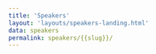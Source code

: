 ```yaml
---
title: 'Speakers'
layout: 'layouts/speakers-landing.html'
data: speakers
permalink: speakers/{{slug}}/
---
```

